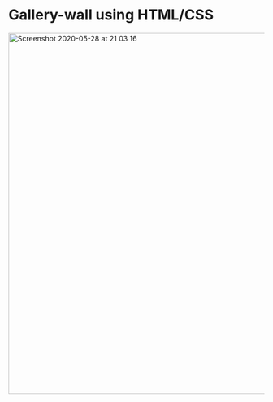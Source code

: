 # Gallery-wall using HTML/CSS

<img width="711" alt="Screenshot 2020-05-28 at 21 03 16" src="https://user-images.githubusercontent.com/89199990/152136928-f2b13899-e85a-4a07-b2e8-983c4279cabc.png">

